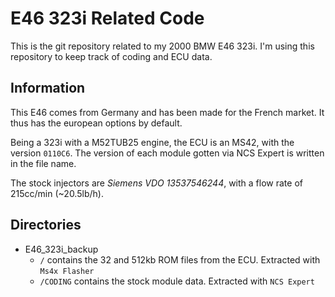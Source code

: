 # E46 323i Related Code

This is the git repository related to my 2000 BMW E46 323i.
I'm using this repository to keep track of coding and ECU data.

## Information

This E46 comes from Germany and has been made for the French market.
It thus has the european options by default.

Being a 323i with a M52TUB25 engine, the ECU is an MS42, with the version `0110C6`.
The version of each module gotten via NCS Expert is written in the file name.

The stock injectors are _Siemens VDO 13537546244_, with a flow rate of 215cc/min (~20.5lb/h).

## Directories

* E46_323i_backup
  * `/` contains the 32 and 512kb ROM files from the ECU. Extracted with 
    `Ms4x Flasher`
  * `/CODING` contains the stock module data. Extracted with `NCS Expert`
